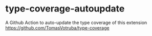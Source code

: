 # type-coverage-autoupdate
A Github Action to auto-update the type coverage of this extension https://github.com/TomasVotruba/type-coverage

